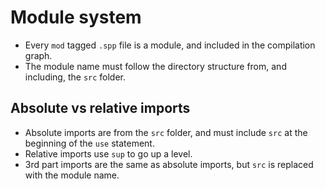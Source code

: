 # Module system
- Every `mod` tagged `.spp` file is a module, and included in the compilation graph.
- The module name must follow the directory structure from, and including, the `src` folder.

## Absolute vs relative imports
- Absolute imports are from the `src` folder, and must include `src` at the beginning of the `use` statement.
- Relative imports use `sup` to go up a level.
- 3rd part imports are the same as absolute imports, but `src` is replaced with the module name.